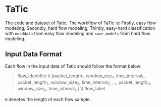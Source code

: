 # TaTic
 The code and dataset of Tatic.
 The workflow of TaTic is:
 Firstly, easy flow modeling;
 Secondly, hard flow modeling;
 Thirdly, easy-hard classification with `needdata` from easy flow modeling and `save_models` from hard flow modeling.


## Input Data Format
Each flow in the input data of Tatic should follow the format below:
>flow_identifier \t \[packet_length<sub>1</sub>, window_size<sub>1</sub>, time_interval<sub>1</sub>, packet_length<sub>2</sub>, window_size<sub>2</sub>, time_interval<sub>2</sub>, ..., packet_length<sub>H</sub>, window_size<sub>H</sub>, time_interval<sub>H</sub>\] \t flow_label

`H` denotes the length of each flow sample.
